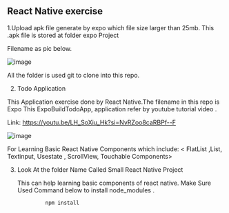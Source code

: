 ## React Native exercise
1.Upload apk file generate by expo which file size larger than 25mb. This .apk file is stored at folder expo Project 


  Filename as pic below.

  ![image](https://github.com/Soo2024/new/assets/155339318/d705505a-a022-47dd-9e3d-331c7245865d)


All the folder is used git to clone into this repo.

2. Todo Application

  This Application exercise done by React Native.The filename in this repo is Expo This ExpoBuildTodoApp, application refer by youtube tutorial video .
  
  Link: https://youtu.be/LH_SoXiu_Hk?si=NvRZoo8caRBPf--F


  ![image](https://github.com/Soo2024/new/assets/155339318/c4b1602c-c3e3-48ed-baa7-3f6e38bc498d)

  For Learning Basic React Native Components which include: < FlatList ,List, Textinput, Usestate , ScrollView, Touchable Components>
  



3. Look At the folder Name Called Small React Native Project

   This can help learning basic components of react native.
     Make Sure Used Command below to install node_modules .
   
                npm install

    
  
